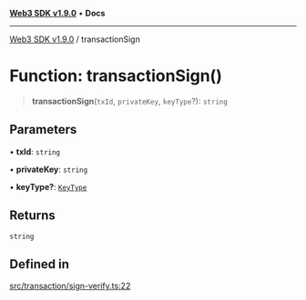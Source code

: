 [**Web3 SDK v1.9.0**](../README.md) • **Docs**

***

[Web3 SDK v1.9.0](../globals.md) / transactionSign

# Function: transactionSign()

> **transactionSign**(`txId`, `privateKey`, `keyType`?): `string`

## Parameters

• **txId**: `string`

• **privateKey**: `string`

• **keyType?**: [`KeyType`](../type-aliases/KeyType.md)

## Returns

`string`

## Defined in

[src/transaction/sign-verify.ts:22](https://github.com/Mystic-Nayy/alephium-web3/blob/ee41f5e0e7d7fb0b155fe62f05b2ac03772895ca/packages/web3/src/transaction/sign-verify.ts#L22)

